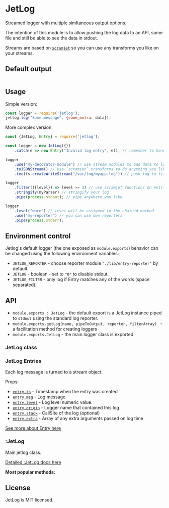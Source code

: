 # JetLog

Streamed logger with multiple simltaneous output options.

The intention of this module is to allow pushing the log data to an API, some file and still be able to see the data in stdout.

Streams are based on [`scramjet`](https://github.com/signicode/scramjet) so you can use any transforms you like on your streams.

## Default output

```

```

## Usage

Simple version:

```javascript
const logger = require('jetlog');
jetlog.log("Some message", {some_extra: data});
```

More complex version:

```javascript
const {JetLog, Entry} = require('jetlog');

const logger = new JetLog({})
    .catch(e => new Entry("Invalid log entry", e)); // remember to handle errors

logger
    .use("my-decorator-module") // use stream modules to add data to logs
    .toJSONStream() // use `scramjet` transforms to do anything you like to your logs
    .tee(fs.createWriteStream("/var/log/myapp.log")) // push log to file

logger
    .filter(({level}) => level >= 3) // use scramjet functions on entries
    .stringify(myParser) // stringify your log
    .pipe(process.stdout); // pipe anywhere you like

logger
    .level("warn") // level will be assigned to the chained method
    .use("my-reporter") // you can use own reporters
    .pipe(process.stderr);
```

## Environment control

Jetlog's default logger (the one exposed as `module.exports`) behavior can be changed using the following environment variables:

* `JETLOG_REPORTER` - choose reporter module `"./lib/entry-reporter"` by default.
* `JETLOG` - boolean - set to `"0"` to disable stdout.
* `JETLOG_FILTER` - only log if Entry matches any of the words (space separated).

## API

* `module.exports : JetLog` - the default export is a JetLog instance piped to `stdout` using the standard log reporter.
* `module.exports.getLog(name, pipeToOutput, reporter, filterArray) ` - a facilitation method for creating loggers
* `module.exports.JetLog` - the main logger class is exported

### JetLog class



### JetLog Entries

Each log message is turned to a stream object.

Props:

* [`entry.ts`](docs/entry.md#Entry+ts) - Timestamp when the entry was created
* [`entry.msg`](docs/entry.md#Entry+msg) - Log message
* [`entry.level`](docs/entry.md#Entry+level) - Log level numeric value.
* [`entry.origin`](docs/entry.md#Entry+origin) - Logger name that contained this log
* [`entry.stack`](docs/entry.md#Entry+stack) - CallSite of the log (optional)
* [`entry.extra`](docs/entry.md#Entry+extra) - Array of any extra arguments passed on log time

[See more about Entry here](docs/entry.md)

### :JetLog

Main jetlog class.

[Detailed :JetLog docs here](docs/jetlog.md)

**Most popular methods:**




## License

JetLog is MIT licensed.
